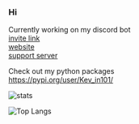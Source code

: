 ### Hi

Currently working on my discord bot\
[invite link](https://discord.com/api/oauth2/authorize?client_id=790763466076061696&permissions=67500096&scope=bot)\
[website](https://medieval-plague-doctor-bot.github.io/Docs/)\
[support server](https://discord.gg/Pqxm8NfHKF)

Check out my python packages\
https://pypi.org/user/Kev_in101/


![stats](https://github-readme-stats.vercel.app/api?username=Kev-in123&show_icons=true&include_all_commits=true&count_private=true&theme=vue-dark)


![Top Langs](https://github-readme-stats.vercel.app/api/top-langs/?username=Kev-in123&show_icons=true&theme=vue-dark)

